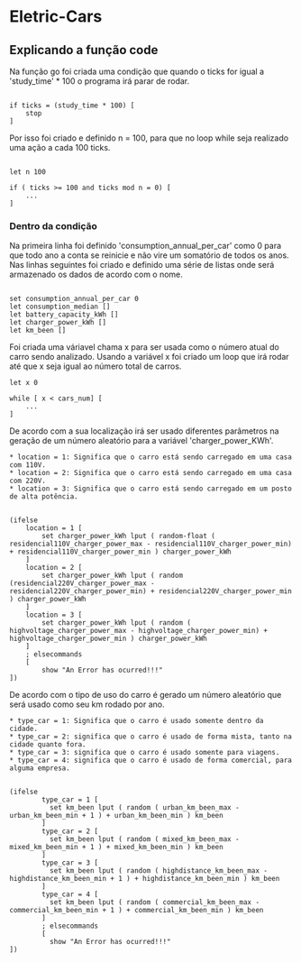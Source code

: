 # Eletric-Cars

## Explicando a função code

  Na função go foi criada uma condição que quando o ticks for igual a 'study_time' * 100 o programa irá parar de rodar.

```nlogo

if ticks = (study_time * 100) [
	stop
]

```


  Por isso foi criado e definido n = 100, para que no loop while seja realizado uma ação a cada 100 ticks.

```nlogo

let n 100

if ( ticks >= 100 and ticks mod n = 0) [
	...
]

```

### Dentro da condição

  Na primeira linha foi definido 'consumption_annual_per_car' como 0 para que todo ano a conta se reinicie e não vire um somatório de todos os anos.
  Nas linhas seguintes foi criado e definido uma série de listas onde será armazenado os dados de acordo com o nome.

```nlogo

set consumption_annual_per_car 0
let consumption_median []
let battery_capacity_kWh []
let charger_power_kWh []
let km_been []

```

Foi criada uma váriavel chama x para ser usada como o número atual do carro sendo analizado.
Usando a variável x foi criado um loop que irá rodar até que x seja igual ao número total de carros.

```nlogo
let x 0

while [ x < cars_num] [
	...
]
```

De acordo com a sua localização irá ser usado diferentes parâmetros na geração de um número aleatório para a variável 'charger_power_KWh'.
```
* location = 1: Significa que o carro está sendo carregado em uma casa com 110V.
* location = 2: Significa que o carro está sendo carregado em uma casa com 220V.
* location = 3: Significa que o carro está sendo carregado em um posto de alta potência.
```
```nlogo

(ifelse
	location = 1 [
		set charger_power_kWh lput ( random-float ( residencial110V_charger_power_max - residencial110V_charger_power_min) + residencial110V_charger_power_min ) charger_power_kWh
  	]
	location = 2 [
    	set charger_power_kWh lput ( random (residencial220V_charger_power_max - residencial220V_charger_power_min) + residencial220V_charger_power_min ) charger_power_kWh
	]
	location = 3 [
		set charger_power_kWh lput ( random ( highvoltage_charger_power_max - highvoltage_charger_power_min) + highvoltage_charger_power_min ) charger_power_kWh
	]
	; elsecommands
	[
		show "An Error has ocurred!!!"
])

```

De acordo com o tipo de uso do carro é gerado um número aleatório que será usado como seu km rodado por ano.

```
* type_car = 1: Significa que o carro é usado somente dentro da cidade.
* type_car = 2: significa que o carro é usado de forma mista, tanto na cidade quanto fora.
* type_car = 3: significa que o carro é usado somente para viagens.
* type_car = 4: significa que o carro é usado de forma comercial, para alguma empresa.
```
```nlogo

(ifelse
        type_car = 1 [
          set km_been lput ( random ( urban_km_been_max - urban_km_been_min + 1 ) + urban_km_been_min ) km_been
        ]
        type_car = 2 [
          set km_been lput ( random ( mixed_km_been_max - mixed_km_been_min + 1 ) + mixed_km_been_min ) km_been
        ]
        type_car = 3 [
          set km_been lput ( random ( highdistance_km_been_max - highdistance_km_been_min + 1 ) + highdistance_km_been_min ) km_been
        ]
        type_car = 4 [
          set km_been lput ( random ( commercial_km_been_max - commercial_km_been_min + 1 ) + commercial_km_been_min ) km_been
        ]
        ; elsecommands
        [
          show "An Error has ocurred!!!"
])

```

###

##
